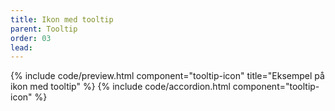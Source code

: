 ```yaml
---
title: Ikon med tooltip
parent: Tooltip
order: 03
lead: 
---
```

{% include code/preview.html component="tooltip-icon" title="Eksempel på ikon med tooltip" %}
{% include code/accordion.html component="tooltip-icon" %}
